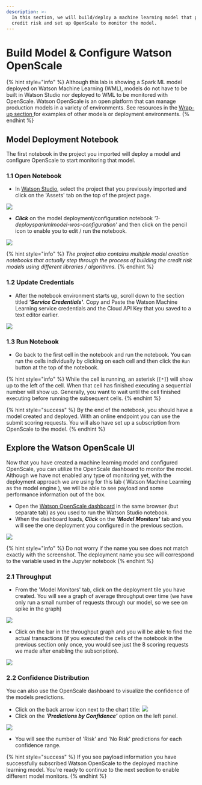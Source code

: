 ```yaml
---
description: >-
  In this section, we will build/deploy a machine learning model that predicts
  credit risk and set up OpenScale to monitor the model.
---
```


# Build Model & Configure Watson OpenScale

{% hint style="info" %}
Although this lab is showing a Spark ML model deployed on Watson Machine Learning \(WML\), models do not have to be built in Watson Studio nor deployed to WML to be monitored with OpenScale.   Watson OpenScale is an open platform that can manage production models in a variety of environments. See resources in the [Wrap-up section ](wrap-up.md)for examples of other models or deployment environments. 
{% endhint %}

## Model Deployment Notebook

The first notebook in the project you imported will deploy a model and configure OpenScale to start monitoring that model.

### 1.1 Open Notebook

* In [Watson Studio](https://dataplatform.cloud.ibm.com), select the project that you previously imported and click on the 'Assets' tab on the top of the project page.

![](.gitbook/assets/screen-shot-2019-10-27-at-4.00.26-pm.png)

* _**Click**_ on the model deployment/configuration notebook _'1-deploysparkmlmodel-wos-configuration'_ and then click on the pencil icon to enable you to edit / run the notebook.

![](.gitbook/assets/screen-shot-2019-10-30-at-7.44.07-pm.png)

{% hint style="info" %}
_The project also contains multiple model creation notebooks that actually step through the process of building the credit risk models using different libraries / algorithms._
{% endhint %}

### 1.2 Update Credentials

* After the notebook environment starts up, scroll down to the section titled _**'Service Credentials'**_.  Copy and Paste the Watson Machine Learning service credentials and the Cloud API Key that you saved to a text editor earlier.

![](.gitbook/assets/screen-shot-2019-10-27-at-5.03.11-pm.png)

### 1.3 Run Notebook

* Go back to the first cell in the notebook and run the notebook. You can run the cells individually by clicking on each cell and then click the `Run` button at the top of the notebook. 

{% hint style="info" %}
While the cell is running, an asterisk \(`[*]`\) will show up to the left of the cell. When that cell has finished executing a sequential number will show up. Generally, you want to wait until the cell finished executing before running the subsequent cells.
{% endhint %}

{% hint style="success" %}
By the end of the notebook, you should have a model created and deployed. With an online endpoint you can use the submit scoring requests. You will also have set up a subscription from OpenScale to the model.
{% endhint %}

## Explore the Watson OpenScale UI

Now that you have created a machine learning model and configured OpenScale, you can utilize the OpenScale dashboard to monitor the model. Although we have not enabled any type of monitoring yet, with the deployment approach we are using for this lab \( Watson Machine Learning as the model engine \), we will be able to see payload and some performance information out of the box.

* Open the [Watson OpenScale dashboard](https://aiopenscale.cloud.ibm.com) in the same browser \(but separate tab\) as you used to run the Watson Studio notebook. 
* When the dashboard loads, _**Click**_ on the _**'Model Monitors'**_  tab and you will see the one deployment you configured in the previous section.

![](.gitbook/assets/screen-shot-2019-10-30-at-9.16.41-pm.png)

{% hint style="info" %}
Do not worry if the name you see does not match exactly with the screenshot. The deployment name you see will correspond to the variable used in the Jupyter notebook
{% endhint %}

### 2.1 Throughput

* From the 'Model Monitors' tab, click on the deployment tile you have created. You will see a graph of average throughput over time \(we have only run a small number of requests through our model, so we see on spike in the graph\)

![](.gitbook/assets/screen-shot-2019-10-30-at-7.50.23-pm.png)

* Click on the bar in the throughput graph and you will be able to find the actual transactions \(if you executed the cells of the notebook in the previous section only once, you would see just the 8 scoring requests we made after enabling the subscription\).

![](.gitbook/assets/screen-shot-2019-10-30-at-7.52.34-pm.png)

### 2.2 Confidence Distribution

You can also use the OpenScale dashboard to visualize the confidence of the models predictions. 

* Click on the back arrow icon next to the chart title:  ![](.gitbook/assets/screen-shot-2019-10-30-at-7.53.59-pm.png) 
* Click on the _**'Predictions by Confidence'**_ option on the left panel.

![](.gitbook/assets/screen-shot-2019-10-30-at-7.55.49-pm.png)

* You will see the number of 'Risk' and 'No Risk' predictions for each confidence range.

{% hint style="success" %}
If you see payload information you have successfully subscribed Watson OpenScale to the deployed machine learning model. You're ready to continue to the next section to enable different model monitors.
{% endhint %}

